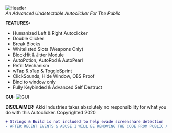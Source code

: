 
![Header](https://akki.vip/assets/css/images/header.png)
<br>
<i>An Advanced Undetectable Autoclicker For The Public</i>

**FEATURES:**
- Humanized Left & Right Autoclicker
- Double Clicker
- Break Blocks
- Whitelisted Slots (Weapons Only)
- BlockHit & Jitter Module
- AutoPotion, AutoRod & AutoPearl
- Refill Mechanism
- wTap & sTap & ToggleSprint
- ClickSounds, Hide Window, OBS Proof
- Bind to window only
- Fully Keybinded & Advanced Self Destruct

**GUI:**
![GUI](https://akki.vip/assets/css/images/autoclicker.png)

**DISCLAIMER:**
Akki Industries takes absolutely no responsibility for what you do with this Autoclicker. Copyrighted 2020

```diff
+ Strings & Build is not included to help evade screenshare detection
- AFTER RECENT EVENTS & ABUSE I WILL BE REMOVING THE CODE FROM PUBLIC ACCESS
```
